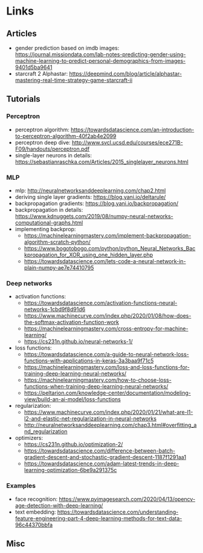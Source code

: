 # Links

## Articles

- gender prediction based on imdb images: https://journal.missiondata.com/lab-notes-predicting-gender-using-machine-learning-to-predict-personal-demographics-from-images-9401d5ba9641
- starcraft 2 Alphastar: https://deepmind.com/blog/article/alphastar-mastering-real-time-strategy-game-starcraft-ii

## Tutorials

### Perceptron
- perceptron algorithm: https://towardsdatascience.com/an-introduction-to-perceptron-algorithm-40f2ab4e2099
- perceptron deep dive: http://www.svcl.ucsd.edu/courses/ece271B-F09/handouts/perceptron.pdf
- single-layer neurons in details: https://sebastianraschka.com/Articles/2015_singlelayer_neurons.html

### MLP
- mlp: http://neuralnetworksanddeeplearning.com/chap2.html
- deriving single layer gradients: https://blog.yani.io/deltarule/
- backpropagation gradients: https://blog.yani.io/backpropagation/
- backpropagation in details: https://www.kdnuggets.com/2019/08/numpy-neural-networks-computational-graphs.html
- implementing backprop:
    - https://machinelearningmastery.com/implement-backpropagation-algorithm-scratch-python/
    - https://www.bogotobogo.com/python/python_Neural_Networks_Backpropagation_for_XOR_using_one_hidden_layer.php
    - https://towardsdatascience.com/lets-code-a-neural-network-in-plain-numpy-ae7e74410795

### Deep networks
- activation functions:
    - https://towardsdatascience.com/activation-functions-neural-networks-1cbd9f8d91d6
    - https://www.machinecurve.com/index.php/2020/01/08/how-does-the-softmax-activation-function-work
    - https://machinelearningmastery.com/cross-entropy-for-machine-learning/
    - https://cs231n.github.io/neural-networks-1/
- loss functions: 
    - https://towardsdatascience.com/a-guide-to-neural-network-loss-functions-with-applications-in-keras-3a3baa9f71c5
    - https://machinelearningmastery.com/loss-and-loss-functions-for-training-deep-learning-neural-networks/
    - https://machinelearningmastery.com/how-to-choose-loss-functions-when-training-deep-learning-neural-networks/
    - https://peltarion.com/knowledge-center/documentation/modeling-view/build-an-ai-model/loss-functions
- regularization:
    - https://www.machinecurve.com/index.php/2020/01/21/what-are-l1-l2-and-elastic-net-regularization-in-neural-networks
    - http://neuralnetworksanddeeplearning.com/chap3.html#overfitting_and_regularization
- optimizers:
    - https://cs231n.github.io/optimization-2/
    - https://towardsdatascience.com/difference-between-batch-gradient-descent-and-stochastic-gradient-descent-1187f1291aa1
    - https://towardsdatascience.com/adam-latest-trends-in-deep-learning-optimization-6be9a291375c
    
### Examples
- face recognition: https://www.pyimagesearch.com/2020/04/13/opencv-age-detection-with-deep-learning/
- text embedding: https://towardsdatascience.com/understanding-feature-engineering-part-4-deep-learning-methods-for-text-data-96c44370bbfa

## Misc

